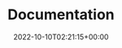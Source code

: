 ---
weight: 10
title: "Documentation"
description: "Explorez les guides et exemples permettant de comprendre et faire fonctionner votre IA Embarquée."
icon: menu_book
lead: ""
date: 2022-10-10T02:21:15+00:00
lastmod: 2022-10-10T02:21:15+00:00
draft: false
images: []
---